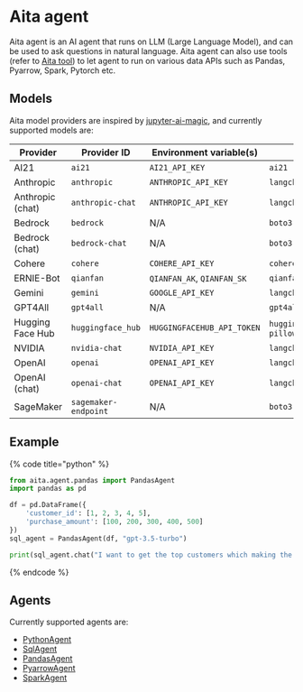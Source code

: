 
# Aita agent

Aita agent is an AI agent that runs on LLM (Large Language Model), and can be used to ask questions in natural language.
Aita agent can also use tools (refer to [Aita tool](tools.md)) to let agent to run on various data APIs such as Pandas, Pyarrow, Spark, Pytorch etc.

## Models
Aita model providers are inspired by [jupyter-ai-magic](https://jupyter-ai.readthedocs.io/en/latest/users/index.html#model-providers),
and currently supported models are:

| Provider            | Provider ID          | Environment variable(s)    | Python package(s)               |
|---------------------|----------------------|----------------------------|---------------------------------|
| AI21                | `ai21`               | `AI21_API_KEY`             | `ai21`                          |
| Anthropic           | `anthropic`          | `ANTHROPIC_API_KEY`        | `langchain-anthropic`           |
| Anthropic (chat)    | `anthropic-chat`     | `ANTHROPIC_API_KEY`        | `langchain-anthropic`           |
| Bedrock             | `bedrock`            | N/A                        | `boto3`                         |
| Bedrock (chat)      | `bedrock-chat`       | N/A                        | `boto3`                         |
| Cohere              | `cohere`             | `COHERE_API_KEY`           | `cohere`                        |
| ERNIE-Bot           | `qianfan`            | `QIANFAN_AK`, `QIANFAN_SK` | `qianfan`                       |
| Gemini              | `gemini`             | `GOOGLE_API_KEY`           | `langchain-google-genai`        |
| GPT4All             | `gpt4all`            | N/A                        | `gpt4all`                       |
| Hugging Face Hub    | `huggingface_hub`    | `HUGGINGFACEHUB_API_TOKEN` | `huggingface_hub`, `ipywidgets`, `pillow` |
| NVIDIA              | `nvidia-chat`        | `NVIDIA_API_KEY`           | `langchain_nvidia_ai_endpoints` |
| OpenAI              | `openai`             | `OPENAI_API_KEY`           | `langchain-openai`              |
| OpenAI (chat)       | `openai-chat`        | `OPENAI_API_KEY`           | `langchain-openai`              |
| SageMaker           | `sagemaker-endpoint` | N/A                        | `boto3`                         |


## Example

{% code title="python" %}
```python
from aita.agent.pandas import PandasAgent
import pandas as pd

df = pd.DataFrame({
    'customer_id': [1, 2, 3, 4, 5],
    'purchase_amount': [100, 200, 300, 400, 500]
})
sql_agent = PandasAgent(df, "gpt-3.5-turbo")

print(sql_agent.chat("I want to get the top customers which making the most purchases"))
```
{% endcode %}

## Agents

Currently supported agents are:
- [PythonAgent](python.md)
- [SqlAgent](sql.md)
- [PandasAgent](pandas.md)
- [PyarrowAgent](pyarrow.md)
- [SparkAgent](spark.md)